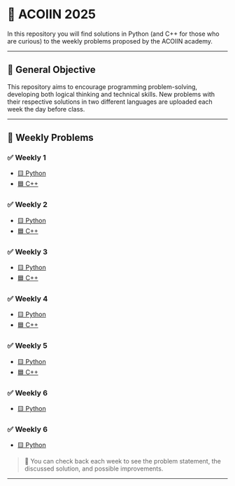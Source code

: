 # 🧠 ACOIIN 2025

In this repository you will find solutions in Python (and C++ for those who are curious) to the weekly problems proposed by the ACOIIN academy.

---

## 🚀 General Objective

This repository aims to encourage programming problem-solving, developing both logical thinking and technical skills.
New problems with their respective solutions in two different languages ​​are uploaded each week the day before class.

---

## 📅 Weekly Problems

### ✅ Weekly 1
- [🟨 Python](./Semana%201/python)
- [🟦 C++](./Semana%201/cpp)

### ✅ Weekly 2
- [🟨 Python](./Semana%202/python)
- [🟦 C++](./Semana%202/cpp)

### ✅ Weekly 3
- [🟨 Python](./Semana%203/python)
- [🟦 C++](./Semana%203/cpp)

### ✅ Weekly 4
- [🟨 Python](./Semana%204/python)
- [🟦 C++](./Semana%204/cpp)

### ✅ Weekly 5
- [🟨 Python](./Semana%205/python)
- [🟦 C++](./Semana%205/cpp)

### ✅ Weekly 6
- [🟨 Python](./Semana%206)
  
### ✅ Weekly 6
- [🟨 Python](./Semana%207)

> 📌 You can check back each week to see the problem statement, the discussed solution, and possible improvements.

---
